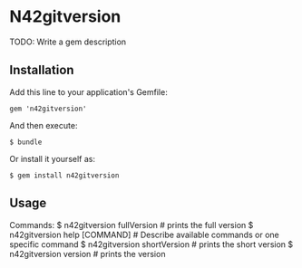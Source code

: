 # N42gitversion

TODO: Write a gem description

## Installation

Add this line to your application's Gemfile:

    gem 'n42gitversion'

And then execute:

    $ bundle

Or install it yourself as:

    $ gem install n42gitversion

## Usage

Commands:
    $ n42gitversion fullVersion     # prints the full version
    $ n42gitversion help [COMMAND]  # Describe available commands or one specific command
    $ n42gitversion shortVersion    # prints the short version
    $ n42gitversion version         # prints the version